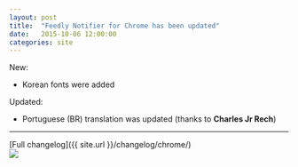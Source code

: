 ```yaml
---
layout: post
title:  "Feedly Notifier for Chrome has been updated"
date:   2015-10-06 12:00:00
categories: site
---
```

New: 

* Korean fonts were added

Updated:

* Portuguese (BR) translation was updated (thanks to **Charles Jr Rech**)

***

[Full changelog]({{ site.url }}/changelog/chrome/)  
[<img src="{{ site.url }}/images/ChromeWebStore_Badge_v2_206x58.png">](https://chrome.google.com/webstore/detail/feedly-notifier/egikgfbhipinieabdmcpigejkaomgjgb/)